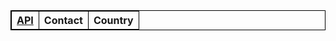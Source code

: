 <html>
<style>
table, th, td {
  border:1px solid black;
}
</style>
<body>


<table style="width:100%">
  <tr>
    <th><a href="https://buddabaker.github.io/Fastpages/2022/10/07/APIHACKS.html">API</a></th>
    <th>Contact</th>
    <th>Country</th>
  </tr>